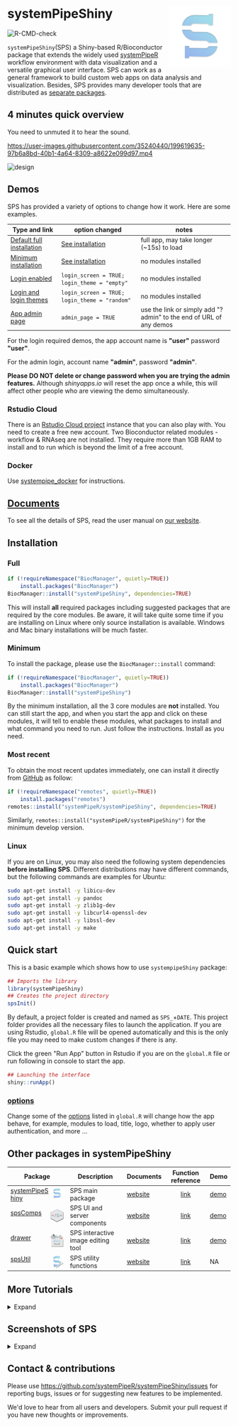 
# systemPipeShiny <img src="https://github.com/systemPipeR/systemPipeR.github.io/blob/main/static/images/sps_small.png?raw=true" align="right" height="139" />

<!-- badges: start -->
![R-CMD-check](https://github.com/systemPipeR/systemPipeShiny/workflows/R-CMD-check/badge.svg)
<!-- badges: end -->

`systemPipeShiny`(SPS) a Shiny-based R/Bioconductor package that extends the widely used 
[systemPipeR](http://www.bioconductor.org/packages/release/bioc/html/systemPipeR.html) workflow 
environment with data visualization and a versatile graphical user interface. 
SPS can work as a general framework to build custom web apps on data analysis and visualization.
Besides, SPS provides many developer tools that are distributed as [separate packages](#other-packages-in-systempipeshiny). 

## 4 minutes quick overview
You need to unmuted it to hear the sound. 

https://user-images.githubusercontent.com/35240440/199619635-97b6a8bd-40b1-4a64-8309-a8622e099d97.mp4

![design](https://systempipe.org/sps/img/sps_structure.png)

## Demos
SPS has provided a variety of options to change how it work. Here are some examples.

| Type and link| option changed | notes |
| --- | --- | --- |
| [Default full installation](https://tgirke.shinyapps.io/systemPipeShiny/) | [See installation](#installation) | full app, may take longer (~15s) to load |
| [Minimum installation](https://tgirke.shinyapps.io/systemPipeShiny_min/) | [See installation](#installation) | no modules installed |
| [Login enabled](https://tgirke.shinyapps.io/systemPipeShiny_loading/) | `login_screen = TRUE; login_theme = "empty"` | no modules installed |
| [Login and login themes](https://tgirke.shinyapps.io/systemPipeShiny_loading_theme/) | `login_screen = TRUE; login_theme = "random"` | no modules installed |
| [App admin page](https://tgirke.shinyapps.io/systemPipeShiny_loading/?admin) | `admin_page = TRUE` | use the link or simply add "?admin" to the end of URL of any demos |

For the login required demos, the app account name is **"user"** password **"user"**.

For the admin login, account name **"admin"**, password **"admin"**.

**Please DO NOT delete or change password when you are trying the admin features.**
Although _shinyapps.io_ will reset the app once a while, this will affect other people 
who are viewing the demo simultaneously. 

### Rstudio Cloud
There is an [Rstudio Cloud project](https://rstudio.cloud/project/2493103) instance 
that you can also play with. You need to create a free new account. Two Bioconductor
related modules - workflow & RNAseq are not installed. They require more than 1GB 
RAM to install and to run which is beyond the limit of a free account. 

### Docker
Use [systempipe_docker](https://github.com/systemPipeR/systempipe_docker) for instructions.

## [Documents](https://systempipe.org/sps/)

To see all the details of SPS, read the user manual on [our website](https://systempipe.org/sps/).

## Installation

### Full

``` r
if (!requireNamespace("BiocManager", quietly=TRUE))
    install.packages("BiocManager")
BiocManager::install("systemPipeShiny", dependencies=TRUE)

```
This will install **all** required packages including suggested packages that 
are required by the core modules. Be aware, it will take quite some time if you 
are installing on Linux where only source installation is available. Windows and Mac
binary installations will be much faster. 

### Minimum

To install the package, please use the `BiocManager::install` command:

``` r
if (!requireNamespace("BiocManager", quietly=TRUE))
    install.packages("BiocManager")
BiocManager::install("systemPipeShiny")

```

By the minimum installation, all the 3 core modules are **not** installed. You 
can still start the app, and when you start the app and click on these modules, 
it will tell to enable these modules, what packages to install and what 
command you need to run. 
Just follow the instructions. Install as you need.

### Most recent 

To obtain the most recent updates immediately, one can install it directly from 
[GitHub](https://github.com/systemPipeR/systemPipeShiny) as follow:

``` r
if (!requireNamespace("remotes", quietly=TRUE))
    install.packages("remotes")
remotes::install("systemPipeR/systemPipeShiny", dependencies=TRUE)
```

Similarly, `remotes::install("systemPipeR/systemPipeShiny")` for the minimum develop
version. 

### Linux

If you are on Linux, you may also need the following system dependencies  **before installing SPS**.
Different distributions 
may have different commands, but the following commands are examples for Ubuntu:

```bash
sudo apt-get install -y libicu-dev
sudo apt-get install -y pandoc
sudo apt-get install -y zlib1g-dev
sudo apt-get install -y libcurl4-openssl-dev
sudo apt-get install -y libssl-dev      
sudo apt-get install -y make
```
## Quick start

This is a basic example which shows how to use `systempipeShiny` package:

``` r
## Imports the library
library(systemPipeShiny)
## Creates the project directory
spsInit()
```

By default, a project folder is created and named as `SPS_`+`DATE`. 
This project folder provides all the necessary files to launch the application. 
If you are using Rstudio, `global.R` file will be opened automatically and this is 
the only file you may need to make custom changes if there is any.

Click the green "Run App" button in Rstudio if you are on the `global.R` file or 
run following in console to start the app. 

``` r
## Launching the interface
shiny::runApp()
```

### [options](https://systempipe.org/sps/adv_features/config/#app-options)
Change some of the [options](https://systempipe.org/sps/adv_features/config/#app-options)
listed in `global.R` will change how the app behave, for example, modules to load,
title, logo, whether to apply user authentication, and more ...

## Other packages in systemPipeShiny

| Package | Description | Documents | Function reference | Demo |
| --- | --- | --- | :---: | --- |
|<img src="https://github.com/systemPipeR/systemPipeR.github.io/blob/main/static/images/sps_small.png?raw=true" align="right" height="30" width="30"/>[systemPipeShiny](https://github.com/systemPipeR/systemPipeShiny) | SPS main package |[website](https://systempipe.org/sps/)|[link](https://systempipe.org/sps/funcs/sps/reference/)  | [demo](https://tgirke.shinyapps.io/systemPipeShiny/)|
|<img src="https://github.com/systemPipeR/systemPipeR.github.io/blob/main/static/images/spscomps.png?raw=true" align="right" height="30" width="30" />[spsComps](https://github.com/lz100/spsComps) | SPS UI and server components |[website](https://systempipe.org/sps/dev/spscomps/)|[link](https://systempipe.org/sps/funcs/spscomps/reference/)  | [demo](https://lezhang.shinyapps.io/spsComps)|
|<img src="https://github.com/systemPipeR/systemPipeR.github.io/blob/main/static/images/drawer.png?raw=true" align="right" height="30" width="30" />[drawer](https://github.com/lz100/drawer) | SPS interactive image editing tool |[website](https://systempipe.org/sps/dev/drawer/)|[link](https://systempipe.org/sps/funcs/drawer/reference/)  | [demo](https://lezhang.shinyapps.io/drawer)|
|<img src="https://github.com/systemPipeR/systemPipeR.github.io/blob/main/static/images/spsutil.png?raw=true" align="right" height="30" width="30" />[spsUtil](https://github.com/lz100/spsUtil) | SPS utility functions |[website](https://systempipe.org/sps/dev/spsutil/)|[link](https://systempipe.org/sps/funcs/spsutil/reference/)  | NA|


## More Tutorials 
<details>
    <summary>Expand</summary>

You need to unmuted it to hear the sound. 

### Workflow Module
<video style="width: 100%; aspect-ratio: 16 / 9"  controls>
    <source src="https://github.com/systemPipeR/sp_tutorials/blob/main/videos/sps1.8/module_workflow.webm?raw=true" type="video/webm">
    Video cannot be loaded or your browser does not support the video tag.
</video>

### RNAseq Module
<video style="width: 100%; aspect-ratio: 16 / 9"  controls>
    <source src="https://github.com/systemPipeR/sp_tutorials/blob/main/videos/sps1.8/module_rnaseq.webm?raw=true" type="video/webm">
    Video cannot be loaded or your browser does not support the video tag.
</video>


### Quick ggplot Module
<video style="width: 100%; aspect-ratio: 16 / 9"  controls>
    <source src="https://github.com/systemPipeR/sp_tutorials/blob/main/videos/sps1.8/module_ggplot.webm?raw=true" type="video/webm">
    Video cannot be loaded or your browser does not support the video tag.
</video>

### Canvas Tool
<video style="width: 100%; aspect-ratio: 16 / 9"  controls>
    <source src="https://github.com/systemPipeR/sp_tutorials/blob/main/videos/sps1.8/canvas.webm?raw=true" type="video/webm">
    Video cannot be loaded or your browser does not support the video tag.
</video>

</details>

## Screenshots of SPS
<details>
    <summary>Expand</summary>
    
##### Full app
![sps](https://github.com/systemPipeR/systemPipeR.github.io/blob/main/static/sps/img/main_app.png?raw=true)

##### Loading screens
![loading screens](https://github.com/systemPipeR/systemPipeR.github.io/blob/main/static/sps/img/loading_theme.gif?raw=true)

##### Workflow module

![WF](https://github.com/systemPipeR/systemPipeR.github.io/blob/main/static/sps/img/wf_main.png?raw=true)

##### Workflow Execution
![WF run](https://github.com/systemPipeR/systemPipeR.github.io/blob/main/static/sps/img/wf_run.png?raw=true)

##### RNASeq module
![RNASeq module](https://github.com/systemPipeR/systemPipeR.github.io/blob/main/static/sps/img/rnaseq_deg.png?raw=true)

![RNASeq module](https://github.com/systemPipeR/systemPipeR.github.io/blob/main/static/sps/img/rnaseq_heatmap.png?raw=true)

##### Canvas 
![canvas](https://github.com/systemPipeR/systemPipeR.github.io/blob/main/static/sps/img/canvas.png?raw=true)

##### Admin
![Admin](https://github.com/systemPipeR/systemPipeR.github.io/blob/main/static/sps/img/admin_login.png?raw=true)

![Admin](https://github.com/systemPipeR/systemPipeR.github.io/blob/main/static/sps/img/admin_server_info.png?raw=true)

![Admin](https://github.com/systemPipeR/systemPipeR.github.io/blob/main/static/sps/img/admin_user_control.png?raw=true)

##### Debugging
![Debugging](https://github.com/systemPipeR/systemPipeR.github.io/blob/main/static/sps/img/logging.png?raw=true)

</details>

## Contact & contributions
 
Please use https://github.com/systemPipeR/systemPipeShiny/issues for reporting bugs, 
issues or for suggesting new features to be implemented.

We'd love to hear from all users and developers. Submit your pull request if you 
have new thoughts or improvements. 


